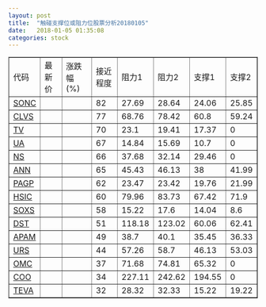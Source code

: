 ```yaml
---
layout: post
title:  "触碰支撑位或阻力位股票分析20180105"
date:   2018-01-05 01:35:08
categories: stock
---
```

<script type="text/javascript">
var stockList = []
stockList.push('gb_sonc');
stockList.push('gb_clvs');
stockList.push('gb_tv');
stockList.push('gb_ua');
stockList.push('gb_ns');
stockList.push('gb_ann');
stockList.push('gb_pagp');
stockList.push('gb_hsic');
stockList.push('gb_soxs');
stockList.push('gb_dst');
stockList.push('gb_apam');
stockList.push('gb_urs');
stockList.push('gb_omc');
stockList.push('gb_coo');
stockList.push('gb_teva');
</script>
<table border="1">
 <tr>
 <td>代码</td>
 <td>最新价</td>
 <td>涨跌幅(%)</td>
 <td>接近程度</td>
 <td>阻力1</td>
 <td>阻力2</td>
 <td>支撑1</td>
 <td>支撑2</td>
</tr>
  <tr id="sonc" class="red">
  <td><a href="http://stock.finance.sina.com.cn/usstock/quotes/SONC.html" target="_blank">SONC</a></td><td></td><td></td><td>82</td><td>27.69</td><td>28.64</td><td>24.06</td><td>25.85</td></tr>
  <tr id="clvs" class="red">
  <td><a href="http://stock.finance.sina.com.cn/usstock/quotes/CLVS.html" target="_blank">CLVS</a></td><td></td><td></td><td>77</td><td>68.76</td><td>78.42</td><td>60.8</td><td>59.24</td></tr>
  <tr id="tv" class="red">
  <td><a href="http://stock.finance.sina.com.cn/usstock/quotes/TV.html" target="_blank">TV</a></td><td></td><td></td><td>70</td><td>23.1</td><td>19.41</td><td>17.37</td><td>0</td></tr>
  <tr id="ua" class="red">
  <td><a href="http://stock.finance.sina.com.cn/usstock/quotes/UA.html" target="_blank">UA</a></td><td></td><td></td><td>67</td><td>14.84</td><td>15.69</td><td>10.7</td><td>0</td></tr>
  <tr id="ns" class="red">
  <td><a href="http://stock.finance.sina.com.cn/usstock/quotes/NS.html" target="_blank">NS</a></td><td></td><td></td><td>66</td><td>37.68</td><td>32.14</td><td>29.46</td><td>0</td></tr>
  <tr id="ann" class="red">
  <td><a href="http://stock.finance.sina.com.cn/usstock/quotes/ANN.html" target="_blank">ANN</a></td><td></td><td></td><td>65</td><td>45.43</td><td>46.13</td><td>38</td><td>41.99</td></tr>
  <tr id="pagp" class="red">
  <td><a href="http://stock.finance.sina.com.cn/usstock/quotes/PAGP.html" target="_blank">PAGP</a></td><td></td><td></td><td>62</td><td>23.47</td><td>23.42</td><td>19.76</td><td>21.99</td></tr>
  <tr id="hsic" class="green">
  <td><a href="http://stock.finance.sina.com.cn/usstock/quotes/HSIC.html" target="_blank">HSIC</a></td><td></td><td></td><td>60</td><td>79.96</td><td>83.73</td><td>67.42</td><td>71.9</td></tr>
  <tr id="soxs" class="green">
  <td><a href="http://stock.finance.sina.com.cn/usstock/quotes/SOXS.html" target="_blank">SOXS</a></td><td></td><td></td><td>58</td><td>15.22</td><td>17.6</td><td>14.04</td><td>8.6</td></tr>
  <tr id="dst" class="green">
  <td><a href="http://stock.finance.sina.com.cn/usstock/quotes/DST.html" target="_blank">DST</a></td><td></td><td></td><td>51</td><td>118.18</td><td>123.02</td><td>60.06</td><td>62.41</td></tr>
  <tr id="apam" class="red">
  <td><a href="http://stock.finance.sina.com.cn/usstock/quotes/APAM.html" target="_blank">APAM</a></td><td></td><td></td><td>49</td><td>38.7</td><td>40.1</td><td>35.45</td><td>36.33</td></tr>
  <tr id="urs" class="green">
  <td><a href="http://stock.finance.sina.com.cn/usstock/quotes/URS.html" target="_blank">URS</a></td><td></td><td></td><td>44</td><td>57.26</td><td>58.7</td><td>46.13</td><td>53.03</td></tr>
  <tr id="omc" class="red">
  <td><a href="http://stock.finance.sina.com.cn/usstock/quotes/OMC.html" target="_blank">OMC</a></td><td></td><td></td><td>37</td><td>71.68</td><td>74.81</td><td>65.32</td><td>0</td></tr>
  <tr id="coo" class="red">
  <td><a href="http://stock.finance.sina.com.cn/usstock/quotes/COO.html" target="_blank">COO</a></td><td></td><td></td><td>34</td><td>227.11</td><td>242.62</td><td>194.55</td><td>0</td></tr>
  <tr id="teva" class="green">
  <td><a href="http://stock.finance.sina.com.cn/usstock/quotes/TEVA.html" target="_blank">TEVA</a></td><td></td><td></td><td>32</td><td>28.32</td><td>32.33</td><td>15.22</td><td>19.22</td></tr>
</table>
